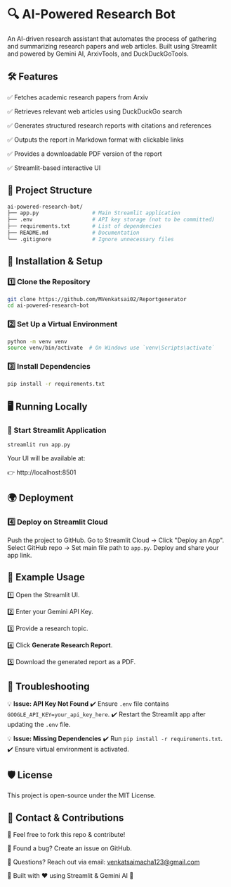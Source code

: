 # 🔍 AI-Powered Research Bot

An AI-driven research assistant that automates the process of gathering and summarizing research papers and web articles. Built using Streamlit and powered by Gemini AI, ArxivTools, and DuckDuckGoTools.

## 🛠️ Features

✅ Fetches academic research papers from Arxiv

✅ Retrieves relevant web articles using DuckDuckGo search

✅ Generates structured research reports with citations and references

✅ Outputs the report in Markdown format with clickable links

✅ Provides a downloadable PDF version of the report

✅ Streamlit-based interactive UI

## 📂 Project Structure

```bash
ai-powered-research-bot/
├── app.py                 # Main Streamlit application
├── .env                   # API key storage (not to be committed)
├── requirements.txt       # List of dependencies
├── README.md              # Documentation
└── .gitignore             # Ignore unnecessary files
```

## 🚀 Installation & Setup

### 1️⃣ Clone the Repository

```bash
git clone https://github.com/MVenkatsai02/Reportgenerator
cd ai-powered-research-bot
```

### 2️⃣ Set Up a Virtual Environment

```bash
python -m venv venv
source venv/bin/activate  # On Windows use `venv\Scripts\activate`
```

### 3️⃣ Install Dependencies

```bash
pip install -r requirements.txt
```

## 🖥️ Running Locally

### 🔹 Start Streamlit Application

```bash
streamlit run app.py
```

Your UI will be available at:

👉 http://localhost:8501

## 🌍 Deployment

### 4️⃣ Deploy on Streamlit Cloud

Push the project to GitHub.
Go to Streamlit Cloud → Click "Deploy an App".
Select GitHub repo → Set main file path to `app.py`.
Deploy and share your app link.

## 📌 Example Usage

1️⃣ Open the Streamlit UI.

2️⃣ Enter your Gemini API Key.

3️⃣ Provide a research topic.

4️⃣ Click **Generate Research Report**.

5️⃣ Download the generated report as a PDF.

## 🔧 Troubleshooting

💡 **Issue: API Key Not Found**
✔️ Ensure `.env` file contains `GOOGLE_API_KEY=your_api_key_here`.
✔️ Restart the Streamlit app after updating the `.env` file.

💡 **Issue: Missing Dependencies**
✔️ Run `pip install -r requirements.txt`.
✔️ Ensure virtual environment is activated.

## 🛡️ License

This project is open-source under the MIT License.

## 📩 Contact & Contributions

🔹 Feel free to fork this repo & contribute!

🔹 Found a bug? Create an issue on GitHub.

🔹 Questions? Reach out via email: venkatsaimacha123@gmail.com

🚀 Built with ❤️ using Streamlit & Gemini AI 🚀

